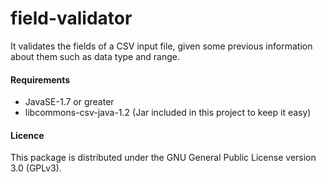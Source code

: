 # field-validator
It validates the fields of a CSV input file, given some previous information about them such as data type and range.


#### Requirements
- JavaSE-1.7 or greater
- libcommons-csv-java-1.2 (Jar included in this project to keep it easy)

#### Licence

This package is distributed under the GNU General Public License version 3.0 (GPLv3).

